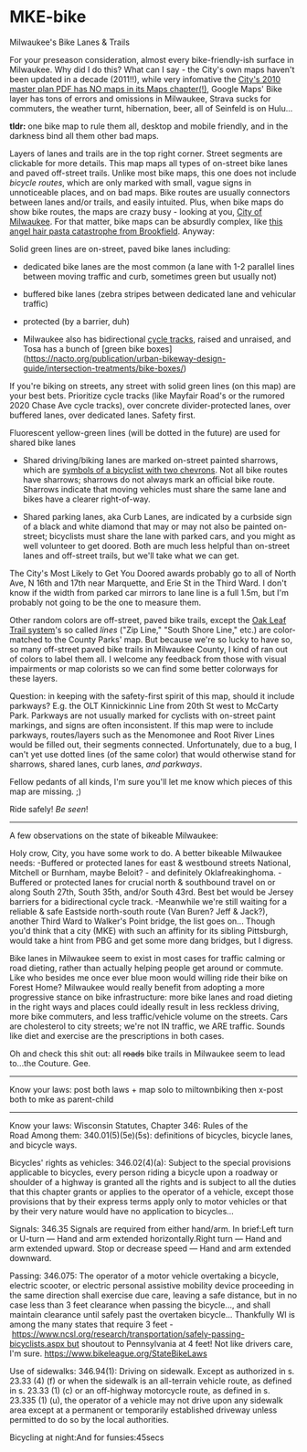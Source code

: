# MKE-bike
Milwaukee's Bike Lanes &amp; Trails

For your preseason consideration, almost every bike-friendly-ish surface in Milwaukee. Why did I do this? What can I say - the City's own maps haven't been updated in a decade (2011!!), while very infomative the [City's 2010 master plan PDF has NO maps in its Maps chapter(!)](https://city.milwaukee.gov/ImageLibrary/Groups/cityBikePed/MilwaukeebyBike2010-Plan.pdf), Google Maps' Bike layer has tons of errors and omissions in Milwaukee, Strava sucks for commuters, the weather turnt, hibernation, beer, all of Seinfeld is on Hulu... 

**tldr:** one bike map to rule them all, desktop and mobile friendly, and in the darkness bind all them other bad maps. 

Layers of lanes and trails are in the top right corner. Street segments are clickable for more details. This map maps all types of on-street bike lanes and paved off-street trails. Unlike most bike maps, this one does not include *bicycle routes*, which are only marked with small, vague signs in unnoticeable places, and on bad maps. Bike routes are usually connectors between lanes and/or trails, and easily intuited. Plus, when bike maps do show bike routes, the maps are crazy busy - looking at you, [City of Milwaukee](https://city.milwaukee.gov/Milwaukee-by-Bike/maps.htm#.XjyFSjNKiM8). For that matter, bike maps can be absurdly complex, like [this angel hair pasta catastrophe from Brookfield](https://www.ci.brookfield.wi.us/DocumentCenter/View/1362/pedestrian_bike_path_map?bidId=). Anyway:

Solid green lines are on-street, paved bike lanes including:  

* dedicated bike lanes are the most common (a lane with 1-2 parallel lines between moving traffic and curb, sometimes green but usually not)

* buffered bike lanes (zebra stripes between dedicated lane and vehicular traffic)  

* protected (by a barrier, duh)

* Milwaukee also has bidirectional [cycle tracks](https://nacto.org/publication/urban-bikeway-design-guide/cycle-tracks/raised-cycle-tracks/), raised and unraised, and Tosa has a bunch of [green bike boxes]
(https://nacto.org/publication/urban-bikeway-design-guide/intersection-treatments/bike-boxes/)

If you're biking on streets, any street with solid green lines (on this map) are your best bets. Prioritize cycle tracks (like Mayfair Road's or the rumored 2020 Chase Ave cycle tracks), over concrete divider-protected lanes, over buffered lanes, over dedicated lanes. Safety first.

Fluorescent yellow-green lines (will be dotted in the future) are used for shared bike lanes

* Shared driving/biking lanes are marked on-street painted sharrows, which are [symbols of a bicyclist with two chevrons](https://www.bicycling.com/news/a20044419/what-are-sharrows-used-for/). Not all bike routes have sharrows; sharrows do not always mark an official bike route. Sharrows indicate that moving vehicles must share the same lane and bikes have a clearer right-of-way.

* Shared parking lanes, aka Curb Lanes, are indicated by a curbside sign of a black and white diamond that may or may not also be painted on-street; bicyclists must share the lane with parked cars, and you might as well volunteer to get doored. Both are much less helpful than on-street lanes and off-street trails, but we'll take what we can get.

The City's Most Likely to Get You Doored awards probably go to all of North Ave, N 16th and 17th near Marquette, and Erie St in the Third Ward. I don't know if the width from parked car mirrors to lane line is a full 1.5m, but I'm probably not going to be the one to measure them.

Other random colors are off-street, paved bike trails, except the [Oak Leaf Trail system](https://county.milwaukee.gov/County-Files/Parks-Department/Photo-Gallery/Explore/Trails/OLT-System-map-0619.pdf)'s so called *lines* ("Zip Line," "South Shore Line," etc.) are color-matched to the County Parks' map. But because we're so lucky to have so, so many off-street paved bike trails in Milwaukee County, I kind of ran out of colors to label them all. I welcome any feedback from those with visual impairments or map colorists so we can find some better colorways for these layers.

Question: in keeping with the safety-first spirit of this map, should it include parkways? E.g. the OLT Kinnickinnic Line from 20th St west to McCarty Park. Parkways are not usually marked for cyclists with on-street paint markings, and signs are often inconsistent. If this map were to include parkways, routes/layers such as the Menomonee and Root River Lines would be filled out, their segments connected. Unfortunately, due to a bug, I can't yet use dotted lines (of the same color) that would otherwise stand for sharrows, shared lanes, curb lanes, *and parkways*.

Fellow pedants of all kinds, I'm sure you'll let me know which pieces of this map are missing. ;)

Ride safely! *Be seen*!

----------------------------------------------------------------------------------------------------------------

A few observations on the state of bikeable Milwaukee: 

Holy crow, City, you have some work to do. A better bikeable Milwaukee needs:
-Buffered or protected lanes for east & westbound streets National, Mitchell or Burnham, maybe Beloit? - and definitely Oklafreakinghoma.
-Buffered or protected lanes for crucial north & southbound travel on or along South 27th, South 35th, and/or South 43rd. Best bet would be Jersey barriers for a bidirectional cycle track.
-Meanwhile we're still waiting for a reliable & safe Eastside north-south route (Van Buren? Jeff & Jack?), another Third Ward to Walker's Point bridge, the list goes on... Though you'd think that a city (MKE) with such an affinity for its sibling Pittsburgh, would take a hint from PBG and get some more dang bridges, but I digress.

Bike lanes in Milwaukee seem to exist in most cases for traffic calming or road dieting, rather than actually helping people get around or commute. Like who besides me once ever blue moon would willing ride their bike on Forest Home? Milwaukee would really benefit from adopting a more progressive stance on bike infrastructure: more bike lanes and road dieting in the right ways and places could ideally result in less reckless driving, more bike commuters, and less traffic/vehicle volume on the streets. Cars are cholesterol to city streets; we're not IN traffic, we ARE traffic. Sounds like diet and exercise are the prescriptions in both cases.

Oh and check this shit out: all ~~roads~~ bike trails in Milwaukee seem to lead to...the Couture. Gee. 

------------------------------------------------------------------------------------------------------------------

Know your laws:
post both laws + map solo to miltownbiking then x-post both to mke as parent-child

------------------------------------------------------------------------------------------------------------------

Know your laws:
Wisconsin Statutes, Chapter 346: Rules of the Road Among them:
340.01(5)(5e)(5s): definitions of bicycles, bicycle lanes, and bicycle ways.

Bicycles' rights as vehicles: 346.02(4)(a): Subject to the special provisions applicable to bicycles, every person riding a bicycle upon a roadway or shoulder of a highway is granted all the rights and is subject to all the duties that this chapter grants or applies to the operator of a vehicle, except those provisions that by their express terms apply only to motor vehicles or that by their very nature would have no application to bicycles...

Signals: 346.35 Signals are required from either hand/arm. In brief:Left turn or U-turn — Hand and arm extended horizontally.Right turn — Hand and arm extended upward. Stop or decrease speed — Hand and arm extended downward.

Passing: 346.075: The operator of a motor vehicle overtaking a bicycle, electric scooter, or electric personal assistive mobility device proceeding in the same direction shall exercise due care, leaving a safe distance, but in no case less than 3 feet clearance when passing the bicycle..., and shall maintain clearance until safely past the overtaken bicycle... Thankfully WI is among the many states that require 3 feet - https://www.ncsl.org/research/transportation/safely-passing-bicyclists.aspx but shoutout to Pennsylvania at 4 feet! Not like drivers care, I'm sure. https://www.bikeleague.org/StateBikeLaws

Use of sidewalks: 346.94(1): Driving on sidewalk. Except as authorized in s. 23.33 (4) (f) or when the sidewalk is an all-terrain vehicle route, as defined in s. 23.33 (1) (c) or an off-highway motorcycle route, as defined in s. 23.335 (1) (u), the operator of a vehicle may not drive upon any sidewalk area except at a permanent or temporarily established driveway unless permitted to do so by the local authorities.

Bicycling at night:And for funsies:45secs
